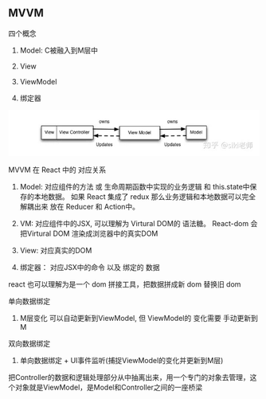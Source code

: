  ## MVVM
 
 四个概念
 1. Model: C被融入到M层中

 2. View

 3. ViewModel

 4. 绑定器

![avatar](../IMG/mvvm.jpg)

MVVM 在 React 中的 对应关系

1. Model: 对应组件的方法 或 生命周期函数中实现的业务逻辑  和   this.state中保存的本地数据。  如果 React 集成了 redux 那么业务逻辑和本地数据可以完全解耦出来 放在 Reducer 和 Action中。

2. VM: 对应组件中的JSX, 可以理解为 Virtural DOM的 语法糖。 React-dom 会把Virtural DOM 渲染成浏览器中的真实DOM

3. View: 对应真实的DOM

4. 绑定器： 对应JSX中的命令 以及 绑定的 数据

react 也可以理解为是一个 dom 拼接工具，把数据拼成新 dom 替换旧 dom


单向数据绑定
   1. M层变化 可以自动更新到ViewModel, 但 ViewModel的 变化需要 手动更新到M
   
双向数据绑定
  1. 单向数据绑定 + UI事件监听(捕捉ViewModel的变化并更新到M层)


把Controller的数据和逻辑处理部分从中抽离出来，用一个专门的对象去管理，这个对象就是ViewModel，是Model和Controller之间的一座桥梁